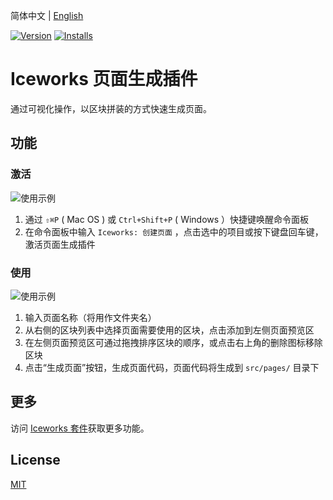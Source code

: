 简体中文 | [English](./README.en.md)

[![Version](https://vsmarketplacebadge.apphb.com/version/iceworks-team.iceworks-page-builder.svg)](https://marketplace.visualstudio.com/items?itemName=iceworks-team.iceworks-page-builder)
[![Installs](https://vsmarketplacebadge.apphb.com/installs-short/iceworks-team.iceworks-page-builder.svg)](https://marketplace.visualstudio.com/items?itemName=iceworks-team.iceworks-page-builder)

# Iceworks 页面生成插件

通过可视化操作，以区块拼装的方式快速生成页面。

## 功能

### 激活

![使用示例](https://user-images.githubusercontent.com/56879942/87402315-f49be580-c5ed-11ea-87a8-4143a461124f.gif)

1. 通过 `⇧⌘P` ( Mac OS ) 或 `Ctrl+Shift+P` ( Windows ）快捷键唤醒命令面板
2. 在命令面板中输入 `Iceworks: 创建页面` ，点击选中的项目或按下键盘回车键，激活页面生成插件

### 使用

![使用示例](https://user-images.githubusercontent.com/56879942/87531900-f5ec1180-c6c4-11ea-8753-ad269d5768d5.gif)

1. 输入页面名称（将用作文件夹名）
2. 从右侧的区块列表中选择页面需要使用的区块，点击添加到左侧页面预览区
3. 在左侧页面预览区可通过拖拽排序区块的顺序，或点击右上角的删除图标移除区块
4. 点击“生成页面”按钮，生成页面代码，页面代码将生成到 `src/pages/` 目录下

## 更多

访问  [Iceworks 套件](https://marketplace.visualstudio.com/items?itemName=iceworks-team.iceworks)获取更多功能。

## License

[MIT](https://github.com/ice-lab/iceworks/blob/master/LICENSE)
